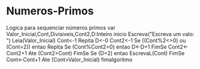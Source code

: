 # Numeros-Primos
Logica para sequenciar números primos
var
   Valor_Inicial,Cont,Divisiveis,Cont2,D:Inteiro
inicio
   Escreva("Escreva um valo: ")
   Leia(Valor_Inicial)
   Cont<-1
   Repita
      D<-0
      Cont2<-1
      Se ((Cont%2<>0) ou (Cont=2)) entao
         Repita
            Se (Cont%Cont2=0) entao
               D<-D+1
            FimSe
            Cont2<-Cont2+1
         Ate (Cont2>Cont)
      FimSe
      Se (D=2) entao
         EscrevaL(Cont)
      FimSe
      Cont<-Cont+1
   Ate (Cont>Valor_Inicial)
fimalgoritmo
